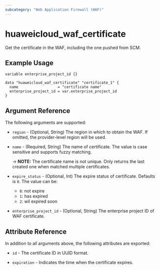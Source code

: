 ```yaml
---
subcategory: "Web Application Firewall (WAF)"
---
```


# huaweicloud_waf_certificate

Get the certificate in the WAF, including the one pushed from SCM.

## Example Usage

```hcl
variable enterprise_project_id {}

data "huaweicloud_waf_certificate" "certificate_1" {
  name                  = "certificate name"
  enterprise_project_id = var.enterprise_project_id
}
```

## Argument Reference

The following arguments are supported:

* `region` - (Optional, String) The region in which to obtain the WAF. If omitted, the provider-level region will be
  used.

* `name` - (Required, String) The name of certificate. The value is case sensitive and supports fuzzy matching.

  -> **NOTE:** The certificate name is not unique. Only returns the last created one when matched multiple certificates.

* `expire_status` - (Optional, Int) The expire status of certificate. Defaults is `0`. The value can be:
  + `0`: not expire
  + `1`: has expired
  + `2`: wil expired soon

* `enterprise_project_id` - (Optional, String) The enterprise project ID of WAF certificate.

## Attribute Reference

In addition to all arguments above, the following attributes are exported:

* `id` - The certificate ID in UUID format.

* `expiration` - Indicates the time when the certificate expires.
